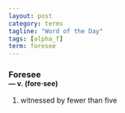 ```yaml
---
layout: post
category: terms
tagline: "Word of the Day"
tags: [alpha_f]
term: foresee
---
```


<h3>Foresee<br/> <small>&mdash; v. (fore<span>&middot;</span>see)</small></h3>
<p><ol>
<li>witnessed by fewer than five</li>
</ol></p>
